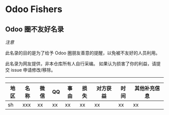 # Odoo Fishers
Odoo 圈不友好名录
-------------------------
*注意* 

此名录的目的是为了给予 Odoo 圈朋友善意的提醒，以免被不友好的人员利用。

此名录为网友提供，非本仓库所有人自行采编。 如果认为损害了你的利益，请提交 issue 申请修改/移除。

--------------------------------------------


| 地区 | 名称 | 微信 | QQ  | 事由 | 损失 | 对方获益 | 时间 | 其他补充信息 |
| ---- | ---- | ---- | --- | ---- | ---- | -------- | ---- | ------------ |
| sh   | xxx  | xx   | xx  | xx   | xx   | xx       | xx   | xx           |
